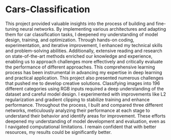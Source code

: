 # Cars-Classification
This project provided valuable insights into the process of building and fine-tuning neural networks. By implementing various architectures and adapting them for car classification tasks, I deepened my understanding of model design, training, and optimization. Through hands-on coding, experimentation, and iterative improvement, I enhanced my technical skills and problem-solving abilities. Additionally, extensive reading and research on state-of-the-art methods enriched our knowledge and experience, enabling us to approach challenges more effectively and critically evaluate the performance of different approaches. This comprehensive learning process has been instrumental in advancing my expertise in deep learning and practical application. This project also presented numerous challenges that pushed me to develop creative solutions. Classifying images into 196 different categories using RGB inputs required a deep understanding of the dataset and careful model design. I experimented with improvements like L2 regularization and gradient clipping to stabilize training and enhance performance. Throughout the process, I built and compared three different networks, meticulously analyzing their performance at each stage to understand their behavior and identify areas for improvement. These efforts deepened my understanding of model development and evaluation, even as I navigated computational limitations. I remain confident that with better resources, my results could be significantly better.
